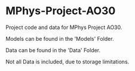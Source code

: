 # MPhys-Project-AO30
Project code and data for MPhys Project AO30. 

Models can be found in the 'Models' Folder.

Data can be found in the 'Data' Folder.

Not all Data is included, due to storage limitations. 
